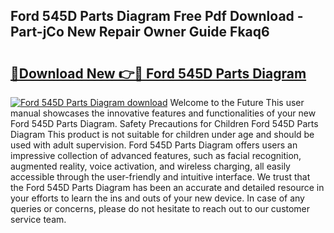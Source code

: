 ## Ford 545D Parts Diagram Free Pdf Download - Part-jCo New Repair Owner Guide Fkaq6

# <h2><a href="http://dfn12wp.blite.top/?on=Ford+545D+Parts+Diagram">🔗Download New 👉🔴 Ford 545D Parts Diagram</a></h2>

[![Ford 545D Parts Diagram download](https://i.imgur.com/lujVjoI.png)](http://dfn12wp.blite.top/?on=Ford+545D+Parts+Diagram)
Welcome to the Future This user manual showcases the innovative features and functionalities of your new Ford 545D Parts Diagram. Safety Precautions for Children Ford 545D Parts Diagram This product is not suitable for children under age and should be used with adult supervision. Ford 545D Parts Diagram offers users an impressive collection of advanced features, such as facial recognition, augmented reality, voice activation, and wireless charging, all easily accessible through the user-friendly and intuitive interface. We trust that the Ford 545D Parts Diagram has been an accurate and detailed resource in your efforts to learn the ins and outs of your new device. In case of any queries or concerns, please do not hesitate to reach out to our customer service team.
